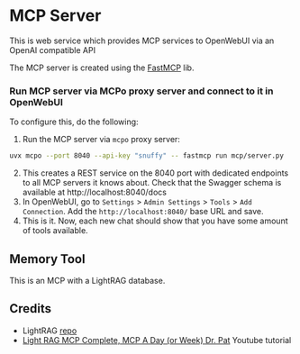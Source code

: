 # MCP Server

This is web service which provides MCP services to OpenWebUI via an OpenAI compatible API

The MCP server is created using the [FastMCP](https://github.com/jlowin/fastmcp) lib.

### Run MCP server via MCPo proxy server and connect to it in OpenWebUI

To configure this, do the following:
1. Run the MCP server via `mcpo` proxy server:
```bash
uvx mcpo --port 8040 --api-key "snuffy" -- fastmcp run mcp/server.py
```
2. This creates a REST service on the 8040 port with dedicated endpoints to all MCP servers it knows about. Check that the Swagger schema is available at http://localhost:8040/docs
3. In OpenWebUI, go to `Settings` > `Admin Settings` > `Tools` > `Add Connection`. Add the `http://localhost:8040/` base URL and save.
4. This is it. Now, each new chat should show that you have some amount of tools available.

## Memory Tool

This is an MCP with a LightRAG database.

## Credits

- LightRAG [repo](https://github.com/HKUDS/LightRAG)
- [Light RAG MCP Complete, MCP A Day (or Week) Dr. Pat](https://www.youtube.com/watch?v=Jgw2LxjJVvE&ab_channel=PatRuff) Youtube tutorial